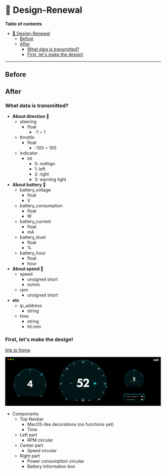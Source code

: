 # :art: Design-Renewal
**Table of contents**
- [:art: Design-Renewal](#art-design-renewal)
  - [Before](#before)
  - [After](#after)
    - [What data is transmitted?](#what-data-is-transmitted)
    - [First, let's make the design!](#first-lets-make-the-design)

<hr>

## Before

## After
### What data is transmitted?
- **About direction 🔽**
  - steering
    - float
      - -1 ~ 1
  - throttle
    - float
      - -100 ~ 100
  - indicator
    - int
      - 0: nothign
      - 1: left
      - 2: right
      - 3: warning light
- **About battery 🔋**
  - battery_voltage
    - float
    - V
  - battery_consumption
    - float
    - W
  - battery_current
    - float
    - mA
  - battery_level
    - float
    - %
  - battery_hour
    - float
    - hour
- **About speed 🚤**
  - speed
    - unsigned short
    - m/min
  - rpm
    - unsigned short
- **etc**
  - ip_address
    - string
  - time
    - string
    - hh:mm

### First, let's make the design!

[link to figma](https://www.figma.com/file/AbLx0dzamewmdk4J5WxrAq/DES02-PiRacer-Instrument-Dashboard?type=design&node-id=0%3A1&mode=design&t=hcxtPzIukX6i8xZH-1)


<img src="./imgs/dashboard.png" alt="DASHBOARD_IMG">

- Components
  - Top Navbar
    - MacOS-like decorations (no functions yet)
    - Time
  - Left part
    - RPM circular
  - Center part
    - Speed circular
  - Right part
    - Power consumption circular
    - Battery Information box
